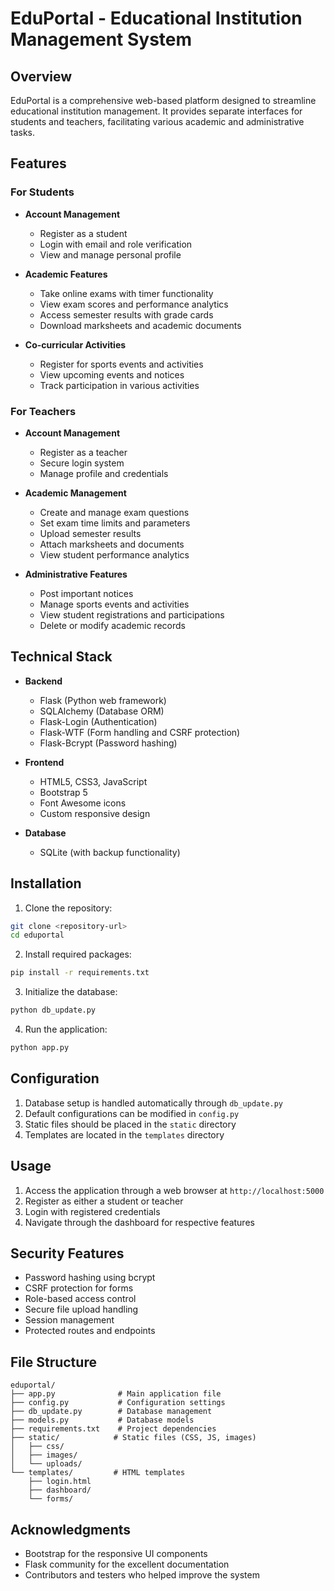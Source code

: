 # EduPortal - Educational Institution Management System

## Overview
EduPortal is a comprehensive web-based platform designed to streamline educational institution management. It provides separate interfaces for students and teachers, facilitating various academic and administrative tasks.

## Features

### For Students
- **Account Management**
  - Register as a student
  - Login with email and role verification
  - View and manage personal profile

- **Academic Features**
  - Take online exams with timer functionality
  - View exam scores and performance analytics
  - Access semester results with grade cards
  - Download marksheets and academic documents

- **Co-curricular Activities**
  - Register for sports events and activities
  - View upcoming events and notices
  - Track participation in various activities

### For Teachers
- **Account Management**
  - Register as a teacher
  - Secure login system
  - Manage profile and credentials

- **Academic Management**
  - Create and manage exam questions
  - Set exam time limits and parameters
  - Upload semester results
  - Attach marksheets and documents
  - View student performance analytics

- **Administrative Features**
  - Post important notices
  - Manage sports events and activities
  - View student registrations and participations
  - Delete or modify academic records

## Technical Stack

- **Backend**
  - Flask (Python web framework)
  - SQLAlchemy (Database ORM)
  - Flask-Login (Authentication)
  - Flask-WTF (Form handling and CSRF protection)
  - Flask-Bcrypt (Password hashing)

- **Frontend**
  - HTML5, CSS3, JavaScript
  - Bootstrap 5
  - Font Awesome icons
  - Custom responsive design

- **Database**
  - SQLite (with backup functionality)

## Installation

1. Clone the repository:
```bash
git clone <repository-url>
cd eduportal
```

2. Install required packages:
```bash
pip install -r requirements.txt
```

3. Initialize the database:
```bash
python db_update.py
```

4. Run the application:
```bash
python app.py
```

## Configuration

1. Database setup is handled automatically through `db_update.py`
2. Default configurations can be modified in `config.py`
3. Static files should be placed in the `static` directory
4. Templates are located in the `templates` directory

## Usage

1. Access the application through a web browser at `http://localhost:5000`
2. Register as either a student or teacher
3. Login with registered credentials
4. Navigate through the dashboard for respective features

## Security Features

- Password hashing using bcrypt
- CSRF protection for forms
- Role-based access control
- Secure file upload handling
- Session management
- Protected routes and endpoints

## File Structure

```
eduportal/
├── app.py              # Main application file
├── config.py           # Configuration settings
├── db_update.py        # Database management
├── models.py           # Database models
├── requirements.txt    # Project dependencies
├── static/            # Static files (CSS, JS, images)
│   ├── css/
│   ├── images/
│   └── uploads/
└── templates/         # HTML templates
    ├── login.html
    ├── dashboard/
    └── forms/
```



## Acknowledgments

- Bootstrap for the responsive UI components
- Flask community for the excellent documentation
- Contributors and testers who helped improve the system 